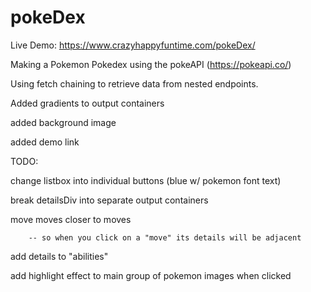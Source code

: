 # pokeDex

Live Demo: https://www.crazyhappyfuntime.com/pokeDex/

Making a Pokemon Pokedex using the pokeAPI (https://pokeapi.co/)

Using fetch chaining to retrieve data from nested endpoints.

Added gradients to output containers

added background image

added demo link

TODO: 

   change listbox into individual buttons (blue w/ pokemon font text)

   break detailsDiv into separate output containers

   move moves closer to moves

        -- so when you click on a "move" its details will be adjacent

   add details to "abilities"

   add highlight effect to main group of pokemon images when clicked
